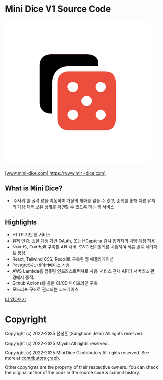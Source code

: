 # Mini Dice V1 Source Code

[![Mini Dice Logo](./md/logo.png)](https://www.mini-dice.com)

[www.mini-dice.com](https://www.mini-dice.com)

## What is Mini Dice?

- '주사위'를 굴려 맵을 이동하며 가상의 재화를 얻을 수 있고, 순위를 통해 다른 유저의 가상 재화 보유 상태를 확인할 수 있도록 하는 웹 서비스

## Highlights

- HTTP 기반 웹 서비스
- 유저 인증: 소셜 계정 기반 OAuth, 또는 HCaptcha 검사 통과자의 익명 계정 허용
- NestJS, Fastify로 구축된 API 서버. SWC 컴파일러를 사용하여 빠른 빌드 아티팩트 생성.
- React, Tailwind CSS, Recoil로 구축된 웹 애플리케이션
- PostgreSQL 데이터베이스 사용
- AWS Lambda를 컴퓨팅 인프라스트럭쳐로 사용. 서비스 전체 API가 서버리스 환경에서 동작.
- Github Actions를 통한 CI/CD 파이프라인 구축
- 모노리포 구조로 관리되는 코드베이스

[더 알아보기](https://blog.atj.sh/post/8)

# Copyright

Copyright (c) 2022-2025 전성훈 (Sunghoon Jeon) All rights reserved.

Copyright (c) 2022-2025 Miyobi All rights reserved.

Copyright (c) 2022-2025 Mini Dice Contributors All rights reserved. See more at [contributors graph](https://github.com/atjsh/mini-dice-v1/graphs/contributors).

Other copyrights are the property of their respective owners. You can check the original author of the code in the source code & commit history.
